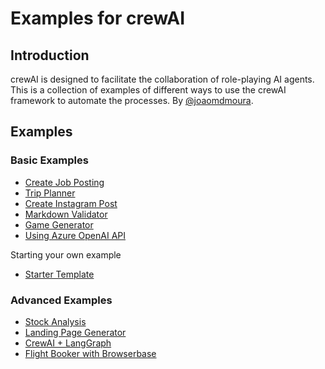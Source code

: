 # Examples for crewAI
## Introduction
crewAI is designed to facilitate the collaboration of role-playing AI agents.
This is a collection of examples of different ways to use the crewAI framework to automate the processes.
By [@joaomdmoura](https://x.com/joaomdmoura).

## Examples

### Basic Examples
- [Create Job Posting](./job-posting)
- [Trip Planner](./trip_planner)
- [Create Instagram Post](./instagram_post)
- [Markdown Validator](./markdown_validator)
- [Game Generator](./game-builder-crew)
- [Using Azure OpenAI API](./azure_model)

Starting your own example
  - [Starter Template](.//starter_template)
### Advanced Examples
- [Stock Analysis](./stock_analysis)
- [Landing Page Generator](./landing_page_generator)
- [CrewAI + LangGraph](./CrewAI-LangGraph)
- [Flight Booker with Browserbase](./browserbase_flights)
